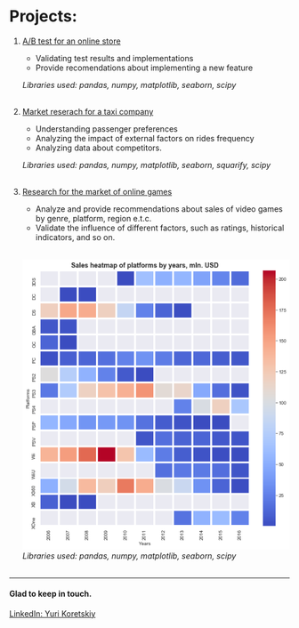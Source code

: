 # Projects:

1. [A/B test for an online store](https://github.com/yurikoretskiy/ab_test_online_shop)
    - Validating test results and implementations
    - Provide recomendations about implementing a new feature
    
    
    *Libraries used: pandas, numpy, matplotlib, seaborn, scipy*<br><br>
    
2. [Market reserach for a taxi company](https://github.com/yurikoretskiy/taxi_market_research)
    - Understanding passenger preferences 
    - Analyzing the impact of external factors on rides frequency
    - Analyzing data about competitors.
    
    *Libraries used: pandas, numpy, matplotlib, seaborn, squarify, scipy*<br><br>
    
3. [Research for the market of online games](https://github.com/yurikoretskiy/games_market_research)
    - Analyze and provide recommendations about sales of video games by genre, platform, region e.t.c.
    - Validate the influence of different factors, such as ratings, historical indicators, and so on.<br><br>
    
    ![Sales heatmap of platforms by years](https://github.com/yurikoretskiy/games_market_research/blob/main/Sales%20heatmap%20of%20platforms%20by%20years.png)<br>
    *Libraries used: pandas, numpy, matplotlib, seaborn, scipy*<br><br>

***
#### Glad to keep in touch.
[LinkedIn: Yuri Koretskiy](https://www.linkedin.com/in/yurikoretskiy/)

